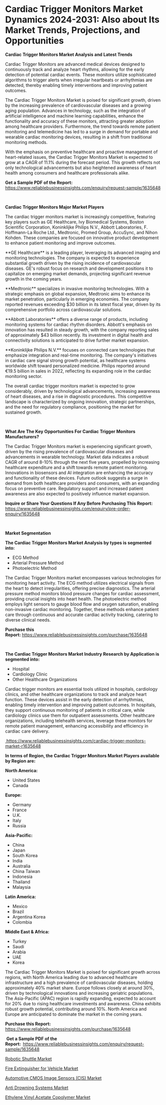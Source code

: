 <p><h1>Cardiac Trigger Monitors Market Dynamics 2024-2031: Also about Its Market Trends, Projections, and Opportunities</h1></p><p><strong>Cardiac Trigger Monitors Market Analysis and Latest Trends</strong></p>
<p><p>Cardiac Trigger Monitors are advanced medical devices designed to continuously track and analyze heart rhythms, allowing for the early detection of potential cardiac events. These monitors utilize sophisticated algorithms to trigger alerts when irregular heartbeats or arrhythmias are detected, thereby enabling timely interventions and improving patient outcomes. </p><p>The Cardiac Trigger Monitors Market is poised for significant growth, driven by the increasing prevalence of cardiovascular diseases and a growing aging population. Advances in technology, such as the integration of artificial intelligence and machine learning capabilities, enhance the functionality and accuracy of these monitors, attracting greater adoption among healthcare providers. Furthermore, the trend towards remote patient monitoring and telemedicine has led to a surge in demand for portable and wearable cardiac monitoring devices, resulting in a shift from traditional monitoring methods.</p><p>With the emphasis on preventive healthcare and proactive management of heart-related issues, the Cardiac Trigger Monitors Market is expected to grow at a CAGR of 11.1% during the forecast period. This growth reflects not only technological advancements but also heightened awareness of heart health among consumers and healthcare professionals alike.</p></p>
<p><strong>Get a Sample PDF of the Report:&nbsp;</strong> <a href="https://www.reliablebusinessinsights.com/enquiry/request-sample/1635648">https://www.reliablebusinessinsights.com/enquiry/request-sample/1635648</a></p>
<p>&nbsp;</p>
<p><strong>Cardiac Trigger Monitors Major Market Players</strong></p>
<p><p>The cardiac trigger monitors market is increasingly competitive, featuring key players such as GE Healthcare, Ivy Biomedical Systems, Boston Scientific Corporation, Koninklijke Philips N.V., Abbott Laboratories, F. Hoffmann-La Roche Ltd., Medtronic, Promed Group, AccuSync, and Nihon Kohden. These companies are focused on innovative product development to enhance patient monitoring and improve outcomes.</p><p>**GE Healthcare** is a leading player, leveraging its advanced imaging and monitoring technologies. The company is expected to experience substantial growth driven by the rising incidence of cardiovascular diseases. GE's robust focus on research and development positions it to capitalize on emerging market demands, projecting significant revenue growth in the coming years.</p><p>**Medtronic** specializes in invasive monitoring technologies. With a strategic emphasis on global expansion, Medtronic aims to enhance its market penetration, particularly in emerging economies. The company reported revenues exceeding $30 billion in its latest fiscal year, driven by its comprehensive portfolio across cardiovascular solutions.</p><p>**Abbott Laboratories** offers a diverse range of products, including monitoring systems for cardiac rhythm disorders. Abbott's emphasis on innovation has resulted in steady growth, with the company reporting sales of approximately $43 billion recently. Its investment in digital health and connectivity solutions is anticipated to drive further market expansion.</p><p>**Koninklijke Philips N.V.** focuses on connected care technologies that emphasize integration and real-time monitoring. The company's initiatives in cardiac care signal strong growth potential, as healthcare systems worldwide shift toward personalized medicine. Philips reported around €19.5 billion in sales in 2022, reflecting its expanding role in the cardiac monitoring sector.</p><p>The overall cardiac trigger monitors market is expected to grow considerably, driven by technological advancements, increasing awareness of heart diseases, and a rise in diagnostic procedures. This competitive landscape is characterized by ongoing innovation, strategic partnerships, and the need for regulatory compliance, positioning the market for sustained growth.</p></p>
<p>&nbsp;</p>
<p><strong>What Are The Key Opportunities For Cardiac Trigger Monitors Manufacturers?</strong></p>
<p><p>The Cardiac Trigger Monitors market is experiencing significant growth, driven by the rising prevalence of cardiovascular diseases and advancements in wearable technology. Market data indicates a robust CAGR of around 8-10% through the next five years, propelled by increasing healthcare expenditure and a shift towards remote patient monitoring. Innovations in biosensors and AI integration are enhancing the accuracy and functionality of these devices. Future outlook suggests a surge in demand from both healthcare providers and consumers, with an expanding focus on preventive care. Regulatory support and increased patient awareness are also expected to positively influence market expansion.</p></p>
<p><strong>Inquire or Share Your Questions If Any Before Purchasing This Report:</strong> <a href="https://www.reliablebusinessinsights.com/enquiry/pre-order-enquiry/1635648">https://www.reliablebusinessinsights.com/enquiry/pre-order-enquiry/1635648</a></p>
<p>&nbsp;</p>
<p><strong>Market Segmentation</strong></p>
<p><strong>The Cardiac Trigger Monitors Market Analysis by types is segmented into:</strong></p>
<p><ul><li>ECG Method</li><li>Arterial Pressure Method</li><li>Photoelectric Method</li></ul></p>
<p><p>The Cardiac Trigger Monitors market encompasses various technologies for monitoring heart activity. The ECG method utilizes electrical signals from the heart to detect irregularities, offering precise diagnostics. The arterial pressure method monitors blood pressure changes for cardiac assessment, providing crucial insights into heart health. The photoelectric method employs light sensors to gauge blood flow and oxygen saturation, enabling non-invasive cardiac monitoring. Together, these methods enhance patient care through continuous and accurate cardiac activity tracking, catering to diverse clinical needs.</p></p>
<p><strong>Purchase this Report:&nbsp;</strong><a href="https://www.reliablebusinessinsights.com/purchase/1635648">https://www.reliablebusinessinsights.com/purchase/1635648</a></p>
<p>&nbsp;</p>
<p><strong>The Cardiac Trigger Monitors Market Industry Research by Application is segmented into:</strong></p>
<p><ul><li>Hospital</li><li>Cardiology Clinic</li><li>Other Healthcare Organizations</li></ul></p>
<p><p>Cardiac trigger monitors are essential tools utilized in hospitals, cardiology clinics, and other healthcare organizations to track and analyze heart function. These devices assist in the early detection of arrhythmias, enabling timely intervention and improving patient outcomes. In hospitals, they support continuous monitoring of patients in critical care, while cardiology clinics use them for outpatient assessments. Other healthcare organizations, including telehealth services, leverage these monitors for remote patient management, enhancing accessibility and efficiency in cardiac care delivery.</p></p>
<p><a href="https://www.reliablebusinessinsights.com/cardiac-trigger-monitors-market-r1635648">&nbsp;https://www.reliablebusinessinsights.com/cardiac-trigger-monitors-market-r1635648</a></p>
<p><strong>In terms of Region, the Cardiac Trigger Monitors Market Players available by Region are:</strong></p>
<p>
    <p> <strong> North America: </strong>
        <ul>
            <li>United States</li>
            <li>Canada</li>
        </ul>
        </p> 
    <p> <strong> Europe: </strong>
        <ul>
            <li>Germany</li>
            <li>France</li>
            <li>U.K.</li>
            <li>Italy</li>
            <li>Russia</li>
        </ul>
        </p> 
    <p> <strong> Asia-Pacific: </strong>
        <ul>
            <li>China</li>
            <li>Japan</li>
            <li>South Korea</li>
            <li>India</li>
            <li>Australia</li>
            <li>China Taiwan</li>
            <li>Indonesia</li>
            <li>Thailand</li>
            <li>Malaysia</li>
        </ul>
        </p> 
    <p> <strong> Latin America: </strong>
        <ul>
            <li>Mexico</li>
            <li>Brazil</li>
            <li>Argentina Korea</li>
            <li>Colombia</li>
        </ul>
        </p> 
    <p> <strong> Middle East & Africa: </strong>
        <ul>
            <li>Turkey</li>
            <li>Saudi</li>
            <li>Arabia</li>
            <li>UAE</li>
            <li>Korea</li>
        </ul>
    </p>
    </p>
<p><p>The Cardiac Trigger Monitors Market is poised for significant growth across regions, with North America leading due to advanced healthcare infrastructure and a high prevalence of cardiovascular diseases, holding approximately 40% market share. Europe follows closely at around 30%, driven by technological innovations and increasing geriatric populations. The Asia-Pacific (APAC) region is rapidly expanding, expected to account for 20% due to rising healthcare investments and awareness. China exhibits robust growth potential, contributing around 10%. North America and Europe are anticipated to dominate the market in the coming years.</p></p>
<p><strong>Purchase this Report: </strong><a href="https://www.reliablebusinessinsights.com/purchase/1635648">https://www.reliablebusinessinsights.com/purchase/1635648</a></p>
<p>&nbsp;<strong>Get a Sample PDF of the Report:&nbsp;&nbsp;</strong><a href="https://www.reliablebusinessinsights.com/enquiry/request-sample/1635648">https://www.reliablebusinessinsights.com/enquiry/request-sample/1635648</a></p>
<p><strong></strong></p>
<p><p><a href="https://medium.com/@ayamsauke86_71091/robotic-shuttle-market-report-by-product-type-2-direction-robotic-shuttle-4-direction-robotic-85923cf3c53b?postPublishedType=repub">Robotic Shuttle Market</a></p><p><a href="https://issuu.com/reportprime-2/docs/fire-extinguisher-for-vehicle-marke_cf093d6de50e7b">Fire Extinguisher for Vehicle Market</a></p><p><a href="https://medium.com/@ayamsauke86_71091/what-are-the-emerging-market-trends-of-automotive-cmos-image-sensors-cis-market-3d7e9c8320f0?postPublishedType=repub">Automotive CMOS Image Sensors (CIS) Market</a></p><p><a href="https://github.com/MegiBogdani1953/Market-Research-Report-List-1/blob/main/anti-drowning-systems-market.md">Anti Drowning Systems Market</a></p><p><a href="https://www.linkedin.com/pulse/strategic-roadmap-global-ethylene-vinyl-acetate-copolymer-zsage?trackingId=0YXn02M6T4iIZ9KtAozYmw%3D%3D">Ethylene Vinyl Acetate Copolymer Market</a></p></p>